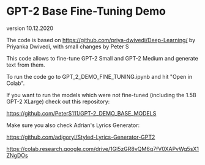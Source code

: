 # GPT-2 Base Fine-Tuning Demo
version 10.12.2020

The code is based on https://github.com/priya-dwivedi/Deep-Learning/ by Priyanka Dwivedi, with small changes by Peter S

This code allows to fine-tune GPT-2 Small and GPT-2 Medium and generate text from them.

To run the code go to GPT_2_DEMO_FINE_TUNING.ipynb and hit "Open in Colab".

If you want to run the models which were not fine-tuned (including the 1.5B GPT-2 XLarge) check out this repository:

https://github.com/PeterS111/GPT-2_DEMO_BASE_MODELS

Make sure you also check Adrian's Lyrics Generator:

https://github.com/adigoryl/Styled-Lyrics-Generator-GPT2

https://colab.research.google.com/drive/1Gl5zGR8vQM6q7fV0XAPvWg5sX1ZNgDOs

